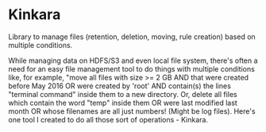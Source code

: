 # Kinkara
Library to manage files (retention, deletion, moving, rule creation) based on multiple conditions.

While managing data on HDFS/S3 and even local file system, there's often a need for an easy file management tool to do things with multiple conditions like, for example, "move all files with size >= 2 GB AND that were created before May 2016 OR were created by 'root' AND contain(s) the lines "terminal command" inside them to a new directory.
Or, delete all files which contain the word "temp" inside them OR were last modified last month OR whose filenames are all just numbers! (Might be log files). 
Here's one tool I created to do all those sort of operations - Kinkara. 
